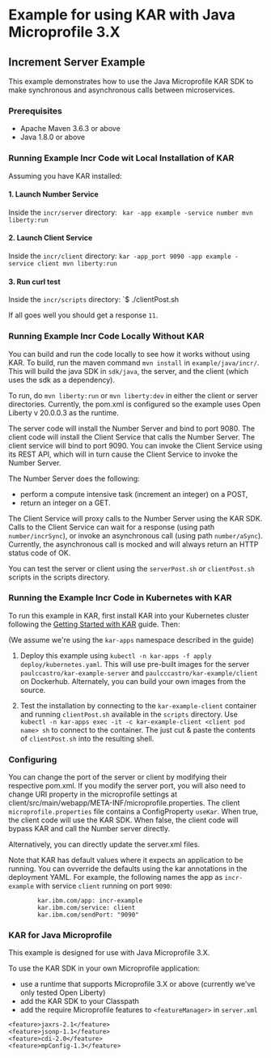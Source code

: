 # Example for using KAR with Java Microprofile 3.X

## Increment Server Example
This example demonstrates how to use the Java Microprofile KAR SDK to make synchronous and asynchronous calls between microservices. 

### Prerequisites
- Apache Maven 3.6.3 or above
- Java 1.8.0 or above

### Running Example Incr Code wit Local Installation of KAR
Assuming you have KAR installed:

#### 1. Launch Number Service
Inside the `incr/server` directory:
` kar -app example -service number mvn liberty:run`

#### 2. Launch Client Service
Inside the `incr/client` directory:
`kar -app_port 9090 -app example -service client mvn liberty:run`

#### 3. Run curl test
Inside the `incr/scripts` directory:
`$ ./clientPost.sh

If all goes well you should get a response `11`.

### Running Example Incr Code Locally Without KAR
You can build and run the code locally to see how it works without using KAR. To build, run the maven command `mvn install` in `example/java/incr/`.  This will build the java SDK in `sdk/java`, the server, and the client (which uses the sdk as a dependency).

To run, do `mvn liberty:run` or `mvn liberty:dev` in either the client or server directories. Currently, the pom.xml is configured so the example uses Open Liberty v 20.0.0.3 as the runtime.

The server code will install the Number Server and bind to port 9080.  The client code will install the Client Service that calls the Number Server.  The client service will bind to port 9090. You can invoke the Client Service using its REST API, which will in turn cause the Client Service to invoke the Number Server.

The Number Server does the following:
- perform a compute intensive task (increment an integer) on a POST, 
- return an integer on a GET. 

The Client Service will proxy calls to the Number Server using the KAR SDK.
Calls to the Client Service can wait for a response (using path `number/incrSync`), or invoke an asynchronous call (using path `number/aSync`).  Currently, the asynchronous call is mocked and will always return an HTTP status code of OK. 

You can test the server or client using the `serverPost.sh` or `clientPost.sh` scripts in the scripts directory.

### Running the Example Incr Code in Kubernetes with KAR
To run this example in KAR, first install KAR into your Kubernetes cluster following the [Getting Started with KAR](https://github.ibm.com/solsa/kar/blob/master/docs/getting-started.md) guide.  Then:

(We assume we're using the `kar-apps` namespace described in the guide)

1. Deploy this example using `kubectl -n kar-apps -f apply deploy/kubernetes.yaml`. This will use pre-built images for the server `paulccastro/kar-example-server` and `paulcccastro/kar-example/client` on Dockerhub.  Alternately, you can build your own images from the source.

2. Test the installation by connecting to the `kar-example-client` container and running `clientPost.sh` available in the `scripts` directory.  Use `kubectl -n kar-apps exec -it -c kar-example-client <client pod name> sh` to connect to the container. The just cut & paste the contents of `clientPost.sh` into the resulting shell.


### Configuring
You can change the port of the server or client by modifying their respective pom.xml.  If you modify the server port, you will also need to change URI property in the microprofile settings at client/src/main/webapp/META-INF/microprofile.properties. The client `microprofile.properties` file contains a ConfigProperty `useKar`.  When true, the client code will use the KAR SDK.  When false, the client code will bypass KAR and call the Number server directly.

Alternatively, you can directly update the server.xml files.  

Note that KAR has default values where it expects an application to be running.  You can ovverride the defaults using the kar annotations in the deployment YAML.  For example, the following names the app as `incr-example` with service `client` running on port `9090`:

```
        kar.ibm.com/app: incr-example
        kar.ibm.com/service: client
        kar.ibm.com/sendPort: "9090"
```


### KAR for Java Microprofile
This example is designed for use with Java Microprofile 3.X. 

To use the KAR SDK in your own Microprofile application:
- use a runtime that supports Microprofile  3.X or above (currently we've only tested Open Liberty)
- add the KAR SDK to your Classpath
- add the require Microprofile features to `<featureManager>` in `server.xml` 

```
<feature>jaxrs-2.1</feature>
<feature>jsonp-1.1</feature>
<feature>cdi-2.0</feature>
<feature>mpConfig-1.3</feature>
```
